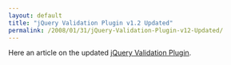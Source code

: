 ```yaml
---
layout: default
title: "jQuery Validation Plugin v1.2 Updated"
permalink: /2008/01/31/jQuery-Validation-Plugin-v12-Updated/
---
```


<p>Here an article on the updated <a href="http://ajaxian.com/archives/jquery-validation-plugin-v12-updated" target="_blank">jQuery Validation Plugin</a>.</p>